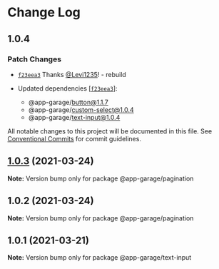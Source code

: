# Change Log

## 1.0.4

### Patch Changes

- [`f23eea3`](https://github.com/electronic33/ag-ui-react/commit/f23eea3ad84886203be361f5c781cb97237b19c0) Thanks [@Levi1235](https://github.com/Levi1235)! - rebuild

- Updated dependencies [[`f23eea3`](https://github.com/electronic33/ag-ui-react/commit/f23eea3ad84886203be361f5c781cb97237b19c0)]:
  - @app-garage/button@1.1.7
  - @app-garage/custom-select@1.0.4
  - @app-garage/text-input@1.0.4

All notable changes to this project will be documented in this file.
See [Conventional Commits](https://conventionalcommits.org) for commit guidelines.

## [1.0.3](https://github.com/electronic33/ag-ui-react/compare/@app-garage/pagination@1.0.2...@app-garage/pagination@1.0.3) (2021-03-24)

**Note:** Version bump only for package @app-garage/pagination

## 1.0.2 (2021-03-24)

**Note:** Version bump only for package @app-garage/pagination

## 1.0.1 (2021-03-21)

**Note:** Version bump only for package @app-garage/text-input
